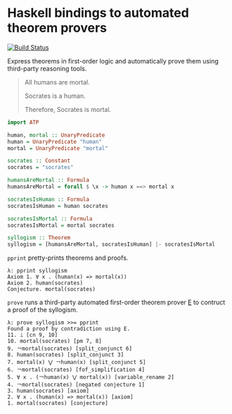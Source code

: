 Haskell bindings to automated theorem provers
===

[![Build Status](https://travis-ci.org/aztek/atp.svg?branch=master)](https://travis-ci.org/aztek/atp)

Express theorems in first-order logic and automatically prove them using third-party reasoning tools.

> All humans are mortal.
>
> Socrates is a human.
>
> Therefore, Socrates is mortal.

```haskell
import ATP

human, mortal :: UnaryPredicate
human = UnaryPredicate "human"
mortal = UnaryPredicate "mortal"

socrates :: Constant
socrates = "socrates"

humansAreMortal :: Formula
humansAreMortal = forall $ \x -> human x ==> mortal x

socratesIsHuman :: Formula
socratesIsHuman = human socrates

socratesIsMortal :: Formula
socratesIsMortal = mortal socrates

syllogism :: Theorem
syllogism = [humansAreMortal, socratesIsHuman] |- socratesIsMortal
```

`pprint` pretty-prints theorems and proofs.

```
λ: pprint syllogism
Axiom 1. ∀ x . (human(x) => mortal(x))
Axiom 2. human(socrates)
Conjecture. mortal(socrates)
```

`prove` runs a third-party automated first-order theorem prover [E](https://wwwlehre.dhbw-stuttgart.de/~sschulz/E/E.html) to contruct a proof of the syllogism.

```
λ: prove syllogism >>= pprint
Found a proof by contradiction using E.
11. ⟘ [cn 9, 10]
10. mortal(socrates) [pm 7, 8]
9. ￢mortal(socrates) [split_conjunct 6]
8. human(socrates) [split_conjunct 3]
7. mortal(x) ⋁ ￢human(x) [split_conjunct 5]
6. ￢mortal(socrates) [fof_simplification 4]
5. ∀ x . (￢human(x) ⋁ mortal(x)) [variable_rename 2]
4. ￢mortal(socrates) [negated conjecture 1]
3. human(socrates) [axiom]
2. ∀ x . (human(x) => mortal(x)) [axiom]
1. mortal(socrates) [conjecture]
```
